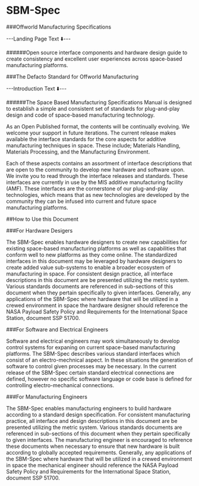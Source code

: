 # SBM-Spec
###Offworld Manufacturing Specifications

---Landing Page Text :arrow_down:---

######Open source interface components and hardware design guide to create consistency and excellent user experiences across space-based manufacturing platforms.

###The Defacto Standard for Offworld Manufacturing

---Introduction Text :arrow_down:---

######The Space Based Manufacturing Specifications Manual is designed to establish a simple and consistent set of standards for plug-and-play design and code of space-based manufacturing technology.

As an Open Published format, the contents will be continually evolving. We welcome your support in future iterations. The current release makes available the interface standards for the core aspects for additive manufacturing techniques in space. These include; Materials Handling, Materials Processing, and the Manufacturing Environment.

Each of these aspects contains an assortment of interface descriptions that are open to the community to develop new hardware and software upon. We invite you to read through the interface releases and standards. These interfaces are currently in use by the MIS additive manufacturing facility (AMF). These interfaces are the cornerstone of our plug-and-play technologies, which means that as new technologies are developed by the community they can be
infused into current and future space manufacturing platforms.

##How to Use this Document

###For Hardware Desigers

The SBM-Spec enables hardware designers to create new capabilities for existing space-based manufacturing platforms as well as capabilities that conform well to new platforms as they come online. The standardized interfaces in this document may be leveraged by hardware designers to create added value sub-systems to enable a broader ecosystem of manufacturing in space. For consistent design practice, all interface descriptions in this document are be presented utilizing the metric system. Various standards documents are referenced in sub-sections of this document when they pertain specifically to given interfaces. Generally, any applications of the SBM-Spec where hardware that will be utilized in a crewed environment in space the hardware designer should reference the NASA Payload Safety Policy and Requirements for the International Space Station, document SSP 51700.

###For Software and Electrical Engineers

Software and electrical engineers may work simultaneously to develop control systems for expaning on current space-based manufacturing platforms. The SBM-Spec describes various standard interfaces which consist of an electro-mechnical aspect. In these situations the generation of software to control given processes may be necessary. In the current release of the SBM-Spec certain standard electrical connections are defined, however no specific software language or code base is defined for controlling electro-mechanical connections. 


###For Manufacturing Engineers

The SBM-Spec enables manufacturing engineers to build hardware according to a standard design specification. For consistent manufacturing practice, all interface and design descriptions in this document are be presented utilizing the metric system. Various standards documents are referenced in sub-sections of this document when they pertain specifically to given interfaces. The manufacturing engineer is encouraged to reference these documents when necessary to ensure that new hardware is built according to globally accepted requirements. Generally, any applications of the SBM-Spec where hardware that will be utilized in a crewed environment in space the mechanical engineer should reference the NASA Payload Safety Policy and Requirements for the International Space Station, document SSP 51700.
